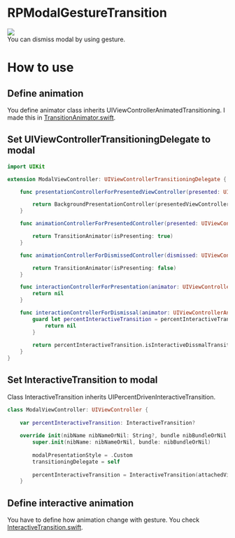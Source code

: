 # RPModalGestureTransition
![](https://raw.githubusercontent.com/naoyashiga/RPModalGestureTransition/master/demo.gif)  
You can dismiss modal by using gesture.

# How to use
## Define animation
You define animator class inherits UIViewControllerAnimatedTransitioning. I made this in [TransitionAnimator.swift](https://github.com/naoyashiga/RPModalGestureTransition/blob/master/RPModalGestureTransition/TransitionAnimator.swift).

## Set UIViewControllerTransitioningDelegate to modal
```swift
import UIKit

extension ModalViewController: UIViewControllerTransitioningDelegate {

    func presentationControllerForPresentedViewController(presented: UIViewController, presentingViewController presenting: UIViewController, sourceViewController source: UIViewController) -> UIPresentationController? {

        return BackgroundPresentationController(presentedViewController: presented, presentingViewController: presenting)
    }

    func animationControllerForPresentedController(presented: UIViewController, presentingController presenting: UIViewController, sourceController source: UIViewController) -> UIViewControllerAnimatedTransitioning? {

        return TransitionAnimator(isPresenting: true)
    }

    func animationControllerForDismissedController(dismissed: UIViewController) -> UIViewControllerAnimatedTransitioning? {

        return TransitionAnimator(isPresenting: false)
    }

    func interactionControllerForPresentation(animator: UIViewControllerAnimatedTransitioning) -> UIViewControllerInteractiveTransitioning? {
        return nil
    }

    func interactionControllerForDismissal(animator: UIViewControllerAnimatedTransitioning) -> UIViewControllerInteractiveTransitioning? {
        guard let percentInteractiveTransition = percentInteractiveTransition else {
            return nil
        }
        
        return percentInteractiveTransition.isInteractiveDissmalTransition ? percentInteractiveTransition : nil
    }
}
```

## Set InteractiveTransition to modal
Class InteractiveTransition inherits UIPercentDrivenInteractiveTransition.
```swift
class ModalViewController: UIViewController {
    
    var percentInteractiveTransition: InteractiveTransition?
    
    override init(nibName nibNameOrNil: String?, bundle nibBundleOrNil: NSBundle?) {
        super.init(nibName: nibNameOrNil, bundle: nibBundleOrNil)
        
        modalPresentationStyle = .Custom
        transitioningDelegate = self
        
        percentInteractiveTransition = InteractiveTransition(attachedViewController: self)
    }
```

## Define interactive animation
You have to define how animation change with gesture. You check [InteractiveTransition.swift](https://github.com/naoyashiga/RPModalGestureTransition/blob/master/RPModalGestureTransition/InteractiveTransition.swift).
